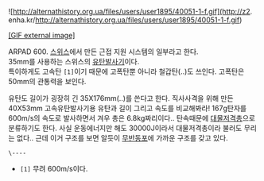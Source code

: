 ![http://alternathistory.org.ua/files/users/user1895/40051-1-f.gif](http://z2.
enha.kr/http://alternathistory.org.ua/files/users/user1895/40051-1-f.gif)

[[GIF external
image]](http://alternathistory.org.ua/files/users/user1895/40051-1-f.gif)

  
ARPAD 600. [스위스](%EC%8A%A4%EC%9C%84%EC%8A%A4.md)에서 만든 근접 지원 시스템의 일부라고 한다.  
35mm를 사용하는 스위스의
[유탄발사기](%EC%9C%A0%ED%83%84%EB%B0%9C%EC%82%AC%EA%B8%B0.md)이다.  
특이하게도 고속탄 `[1]`이기 때문에 고폭탄뿐 아니라 철갑탄(..)도 쓰인다. 고폭탄은 50mm의 관통력을 보인다.

유탄도 길이가 굉장히 긴 35X176mm(..)를 쓴다고 한다. 직사사격을 위해 만든 40X53mm 고속유탄발사기용 유탄과 길이 그리고
속도를 비교해봐라! 167g탄자를 600m/s의 속도로 발사하면서 겨우 총은 6.8kg짜리이다.. 탄속때문에
[대물저격총](%EB%8C%80%EB%AC%BC%EC%A0%80%EA%B2%A9%EC%B4%9D.md)으로 분류하기도 한다. 사실
운동에너지만 해도 30000J이라서 대물저격총이라 불러도 무리는 없다.. 근데 이거 구조를 보면 알듯이
[무반동포](%EB%AC%B4%EB%B0%98%EB%8F%99%ED%8F%AC.md)에 가까운 구조를 갖고 있다.

`\----`

  * `[1]` 무려 600m/s이다.

